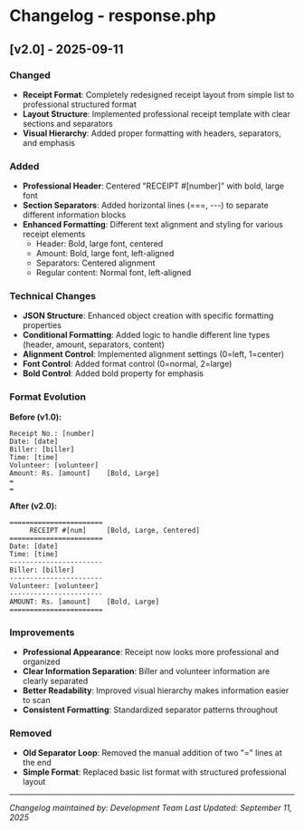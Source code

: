 # Changelog - response.php

## [v2.0] - 2025-09-11

### Changed
- **Receipt Format**: Completely redesigned receipt layout from simple list to professional structured format
- **Layout Structure**: Implemented professional receipt template with clear sections and separators
- **Visual Hierarchy**: Added proper formatting with headers, separators, and emphasis

### Added
- **Professional Header**: Centered "RECEIPT #[number]" with bold, large font
- **Section Separators**: Added horizontal lines (===, ---) to separate different information blocks
- **Enhanced Formatting**: Different text alignment and styling for various receipt elements
  - Header: Bold, large font, centered
  - Amount: Bold, large font, left-aligned
  - Separators: Centered alignment
  - Regular content: Normal font, left-aligned

### Technical Changes
- **JSON Structure**: Enhanced object creation with specific formatting properties
- **Conditional Formatting**: Added logic to handle different line types (header, amount, separators, content)
- **Alignment Control**: Implemented alignment settings (0=left, 1=center)
- **Font Control**: Added format control (0=normal, 2=large)
- **Bold Control**: Added bold property for emphasis

### Format Evolution
**Before (v1.0):**
```
Receipt No.: [number]
Date: [date]
Biller: [biller]
Time: [time]
Volunteer: [volunteer]
Amount: Rs. [amount]    [Bold, Large]
=
=
```

**After (v2.0):**
```
=======================
     RECEIPT #[num]     [Bold, Large, Centered]
=======================
Date: [date]
Time: [time]
-----------------------
Biller: [biller]
-----------------------
Volunteer: [volunteer]
-----------------------
AMOUNT: Rs. [amount]    [Bold, Large]
=======================
```

### Improvements
- **Professional Appearance**: Receipt now looks more professional and organized
- **Clear Information Separation**: Biller and volunteer information are clearly separated
- **Better Readability**: Improved visual hierarchy makes information easier to scan
- **Consistent Formatting**: Standardized separator patterns throughout

### Removed
- **Old Separator Loop**: Removed the manual addition of two "=" lines at the end
- **Simple Format**: Replaced basic list format with structured professional layout

---
*Changelog maintained by: Development Team*
*Last Updated: September 11, 2025*